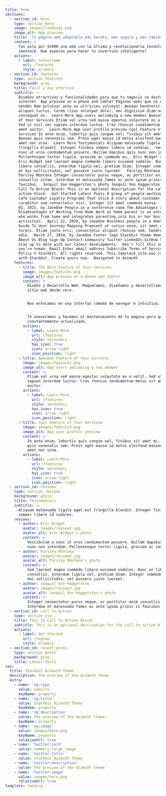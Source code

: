 ```yaml
---
title: Home
sections:
  - section_id: hero
    type: section_hero
    image: images/landing1.png
    image_alt: App preview
    title: 'Tu página web adaptable más barata, más segura y más rápida!!'
    content: >
      Tan solo por $5900 una web con la última y revolucionaria tecnología
      Jamstack. Que esperas para hacer tu inversión inteligente?
    actions:
      - label: Consultame
        url: /features
        style: primary
  - section_id: features
    type: section_features
    background: gray
    title: Facil y muy efectivo
    subtitle: >-
      Diseños atractivos y funcionalidades para que tu negocio se destaque en
      internet  App preview on a phone and tablet Páginas webs que se destacan y
      venden Nam pulvinar ante eu ultricies volutpat. Aenean hendrerit, eros sed
      aliquet luctus, lorem risus volutpat dolor, nec dignissim diam neque
      consequat ex.  Learn More App users welcoming a new member Awesome Feature
      of Your Services Etiam vel urna sed massa egestas vulputate eu a velit.
      Sed ut nisl nec sapien interdum luctus. Cras rhoncus condimentum metus sit
      amet auctor.  Learn More App user profile preview Cool Feature of Your
      Services In ante enim, lobortis quis congue vel, finibus sit amet mi.
      Aenean quis venenatis sem. Proin eget massa id metus eleifend maximus sit
      amet nec urna.  Learn More Testimonials Aliquam malesuada ligula eget est
      fringilla blandit. Integer finibus semper libero id sodales.  Vestibulum a
      nunc ut eros condimentum posuere. Nullam dapibus quis nunc non interdum.
      Pellentesque tortor ligula, gravida ac commodo eu.  Eric Widget's photo
      Eric Widget Sed laoreet magna commodo libero euismod sodales. Nunc ac
      libero convallis, interdum ligula vel, pretium diam. Integer commodo sem
      at dui sollicitudin, vel posuere justo laoreet.  Parsley Montana's photo
      Parsley Montana Integer consectetur purus neque, ac porttitor enim
      convallis vitae. Interdum et malesuada fames ac ante ipsum primis in
      faucibus.  Jonquil Von Haggerston's photo Jonquil Von Haggerston This Is
      Call To Action Block! This is an optional description for the call to
      action block.  Get Started Latest Posts A group of people working in a
      cafe Customer Loyalty Programs That Stick A story about customer loyalty
      curabitur sed consectetur nisi. Integer sit amet commodo massa.  January
      03, 2021, by JaneDoe People in a conference room The Advantages and
      Disadvantages of Working from Home Work at home parent is an entrepreneur
      who works from home and integrates parenting into his or her business
      activities.  April 22, 2020, by JaneDoe Business people in a meeting A
      Guide To User Journey Mapping Praesent ut cursus enim, sit amet dictum
      turpis. Etiam justo orci, consectetur aliquet rhoncus sed, hendrerit vel
      odio.  March 27, 2019, by JaneDoe Footer logo Stackbit theme demo  Company
      About Us Blog Sign Up Contact Community Twitter LinkedIn GitHub Subscribe
      Stay up to date with our latest developments.  Don't fill this out if
      you're human: Email Enter email address Subscribe Terms of ServicePrivacy
      Policy © Stackbit. All rights reserved. This Jamstack site was created
      with Stackbit. Create yours now.  Navigated to Azimuth
    features:
      - title: The Best Feature of Your Services
        image: images/feature1.png
        image_alt: App preview on a phone and tablet
        content: >
          Diseño y Desarrollo Web. Maquetamos, diseñamos y desarrollamos tu
          sitio web desde cero.


          Nos enfocamos en una interfaz cómoda de navegar e intuitiva.


          Te asesoramos y hacemos el mantenimiento de tu página para que esté
          constantemente actualizada.
        actions:
          - label: Learn More
            url: /features
            style: secondary
            has_icon: true
            icon: arrow-right
            icon_position: right
      - title: Awesome Feature of Your Services
        image: images/feature2.png
        image_alt: App users welcoming a new member
        content: >-
          Etiam vel urna sed massa egestas vulputate eu a velit. Sed ut nisl nec
          sapien interdum luctus. Cras rhoncus condimentum metus sit amet
          auctor.
        actions:
          - label: Learn More
            url: /features
            style: secondary
            has_icon: true
            icon: arrow-right
            icon_position: right
      - title: Cool Feature of Your Services
        image: images/feature3.png
        image_alt: App user profile preview
        content: >-
          In ante enim, lobortis quis congue vel, finibus sit amet mi. Aenean
          quis venenatis sem. Proin eget massa id metus eleifend maximus sit
          amet nec urna.
        actions:
          - label: Learn More
            url: /features
            style: secondary
            has_icon: true
            icon: arrow-right
            icon_position: right
  - section_id: reviews
    type: section_reviews
    background: white
    title: Testimonials
    subtitle: >-
      Aliquam malesuada ligula eget est fringilla blandit. Integer finibus
      semper libero id sodales.
    reviews:
      - author: Eric Widget
        avatar: images/review1.jpg
        avatar_alt: Eric Widget's photo
        content: >-
          Vestibulum a nunc ut eros condimentum posuere. Nullam dapibus quis
          nunc non interdum. Pellentesque tortor ligula, gravida ac commodo eu.
      - author: Parsley Montana
        avatar: images/review2.jpg
        avatar_alt: Parsley Montana's photo
        content: >-
          Sed laoreet magna commodo libero euismod sodales. Nunc ac libero
          convallis, interdum ligula vel, pretium diam. Integer commodo sem at
          dui sollicitudin, vel posuere justo laoreet.
      - author: Jonquil Von Haggerston
        avatar: images/review3.jpg
        avatar_alt: Jonquil Von Haggerston's photo
        content: >-
          Integer consectetur purus neque, ac porttitor enim convallis vitae.
          Interdum et malesuada fames ac ante ipsum primis in faucibus.
  - section_id: call-to-action
    type: section_cta
    title: This Is Call To Action Block!
    subtitle: This is an optional description for the call to action block.
    actions:
      - label: Get Started
        url: /signup
        style: primary
  - section_id: recent-posts
    type: section_posts
    background: gray
    title: Latest Posts
seo:
  title: Stackbit Azimuth Theme
  description: The preview of the Azimuth theme
  extra:
    - name: 'og:type'
      value: website
      keyName: property
    - name: 'og:title'
      value: Stackbit Azimuth Theme
      keyName: property
    - name: 'og:description'
      value: The preview of the Azimuth theme
      keyName: property
    - name: 'og:image'
      value: images/hero.png
      keyName: property
      relativeUrl: true
    - name: 'twitter:card'
      value: summary_large_image
    - name: 'twitter:title'
      value: Stackbit Azimuth Theme
    - name: 'twitter:description'
      value: The preview of the Azimuth theme
    - name: 'twitter:image'
      value: images/hero.png
      relativeUrl: true
template: landing
---
```

